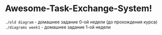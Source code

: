 # Awesome-Task-Exchange-System!

`./old diagram` - домашнее задание 0-ой недели (до прохождения курса)
`./diagrams week1` - домашнее задание 1-ой недели
